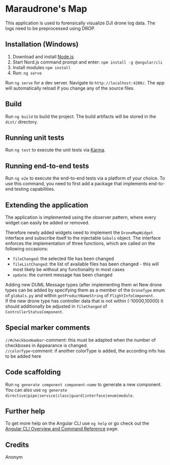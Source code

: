 # Maraudrone's Map

This application is used to forensically visualize DJI drone log data. The logs need to be preprocessed using DROP. 

## Installation (Windows)
1. Download and install [Node.js](https://nodejs.org/en/download/)
2. Start Nord.js command prompt and enter: `npm install -g @angular/cli`
3. Install modules `npm install`
4. Run: `ng serve`

Run `ng serve` for a dev server. Navigate to `http://localhost:4200/`. The app will automatically reload if you change any of the source files.

## Build

Run `ng build` to build the project. The build artifacts will be stored in the `dist/` directory.

## Running unit tests

Run `ng test` to execute the unit tests via [Karma](https://karma-runner.github.io).

## Running end-to-end tests

Run `ng e2e` to execute the end-to-end tests via a platform of your choice. To use this command, you need to first add a package that implements end-to-end testing capabilities.

## Extending the application
The application is implemented using the observer pattern, where every widget can easily be added or removed.

Therefore newly added widgets need to implement the `DroneMapWidget` interface and subscribe itself to the injectable `Gobals` object.
The interface enforces the implementation of three functions, which are called on the following occasions:
* `fileChanged`: the selected file has been changed
* `fileListChanged`: the list of available files has been changed - this will most likely be without any functionality in most cases
* `update`: the current message has been changed

Adding new DUML Message types (after implementing them wi
New drone types can be added by specifying them as a member of the `DroneType` enum of `globals.py` and within `getProductNameString` of `FlightInfoComponent`.\
If the new drone type has controller data that is not within (-10000,10000) it should additionally be adjusted in `fileChanged` of `ControllerStatusComponent`.

## Special marker comments
`//#checkboxNumber`-comment: this must be adapted when the number of checkboxes in Appearance is changed.\
`//colorType`-comment: if another colorType is added, the according info has to be added here

## Code scaffolding

Run `ng generate component component-name` to generate a new component. You can also use `ng generate directive|pipe|service|class|guard|interface|enum|module`.

## Further help

To get more help on the Angular CLI use `ng help` or go check out the [Angular CLI Overview and Command Reference](https://angular.io/cli) page.

## Credits
Anonym
